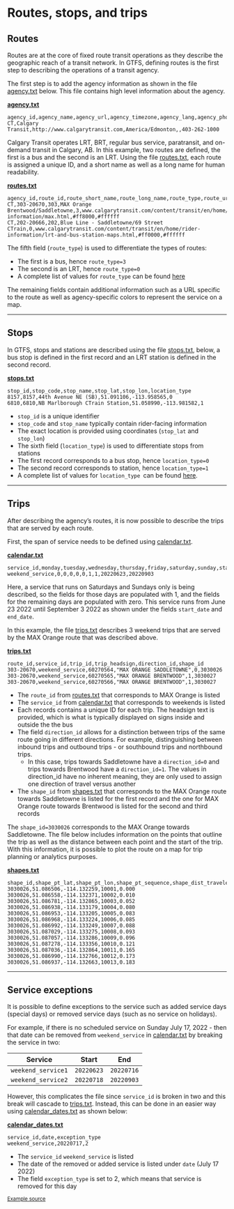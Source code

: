 # Routes, stops, and trips

## Routes 

Routes are at the core of fixed route transit operations as they describe the geographic reach of a transit network. In GTFS, defining routes is the first step to describing the operations of a transit agency. 

The first step is to add the agency information as shown in the file [agency.txt](../../reference/#agencytxt) below. This file contains high level information about the agency. 

[**agency.txt**](../../reference/#agencytxt)

```
agency_id,agency_name,agency_url,agency_timezone,agency_lang,agency_phone
CT,Calgary Transit,http://www.calgarytransit.com,America/Edmonton,,403-262-1000
```

Calgary Transit operates LRT, BRT, regular bus service, paratransit, and on-demand transit in Calgary, AB. In this example, two routes are defined, the first is a bus and the second is an LRT. Using the file [routes.txt](../../reference/#routestxt), each route is assigned a unique ID, and a short name as well as a long name for human readability.

[**routes.txt**](../../reference/#routestxt)

```
agency_id,route_id,route_short_name,route_long_name,route_type,route_url,route_color,route_text_color
CT,303-20670,303,MAX Orange Brentwood/Saddletowne,3,www.calgarytransit.com/content/transit/en/home/rider-information/max.html,#ff8000,#ffffff
CT,202-20666,202,Blue Line - Saddletowne/69 Street CTrain,0,www.calgarytransit.com/content/transit/en/home/rider-information/lrt-and-bus-station-maps.html,#ff0000,#ffffff
```

The fifth field (`route_type`) is used to differentiate the types of routes:

- The first is a bus, hence `route_type=3`
- The second is an LRT, hence `route_type=0`
- A complete list of values for `route_type` can be found [here](../../reference/#routestxt)

The remaining fields contain additional information such as a URL specific to the route as well as agency-specific colors to represent the service on a map.

<hr>

## Stops

In GTFS, stops and stations are described using the file [stops.txt](../../reference/#stopstxt), below, a bus stop is defined in the first record and an LRT station is defined in the second record. 

[**stops.txt**](../../reference/#stopstxt) 

```
stop_id,stop_code,stop_name,stop_lat,stop_lon,location_type
8157,8157,44th Avenue NE (SB),51.091106,-113.958565,0
6810,6810,NB Marlborough CTrain Station,51.058990,-113.981582,1
```

- `stop_id` is a unique identifier
- `stop_code` and `stop_name` typically contain rider-facing information
- The exact location is provided using coordinates (`stop_lat` and `stop_lon`)
- The sixth field (`location_type`) is used to differentiate stops from stations
- The first record corresponds to a bus stop, hence `location_type=0`
- The second record corresponds to station, hence `location_type=1`
- A complete list of values for `location_type `can be found [here](../../reference/#stopstxt).

<hr>

## Trips

After describing the agency’s routes, it is now possible to describe the trips that are served by each route. 

First, the span of service needs to be defined using [calendar.txt](../../reference/#calendartxt).

[**calendar.txt**](../../reference/#calendartxt) 

```
service_id,monday,tuesday,wednesday,thursday,friday,saturday,sunday,start_date,end_date
weekend_service,0,0,0,0,0,1,1,20220623,20220903
```

Here, a service that runs on Saturdays and Sundays only is being described, so the fields for those days are populated with 1, and the fields for the remaining days are populated with zero. This service runs from June 23 2022 until September 3 2022 as shown under the fields `start_date` and `end_date`. 

In this example, the file [trips.txt](../../reference/#tripstxt) describes 3 weekend trips that are served by the MAX Orange route that was described above.

[**trips.txt**](../../reference/#tripstxt) 

```
route_id,service_id,trip_id,trip_headsign,direction_id,shape_id
303-20670,weekend_service,60270564,"MAX ORANGE SADDLETOWNE",0,3030026
303-20670,weekend_service,60270565,"MAX ORANGE BRENTWOOD",1,3030027
303-20670,weekend_service,60270566,"MAX ORANGE BRENTWOOD",1,3030027
```

- The `route_id` from [routes.txt](../../reference/#routestxt) that corresponds to MAX Orange is listed
- The `service_id` from [calendar.txt](../../reference/#calendartxt) that corresponds to weekends is listed
- Each records contains a unique ID for each trip.
The headsign text is provided, which is what is typically displayed on signs inside and outside the the bus
- The field `direction_id` allows for a distinction between trips of the same route going in different directions. For example, distinguishing between inbound trips and outbound trips - or southbound trips and northbound trips. 
    - In this case, trips towards Saddletowne have a `direction_id=0` and trips towards Brentwood have a `direction_id=1`. The values in direction_id have no inherent meaning, they are only used to assign one direction of travel versus another
- The `shape_id` from [shapes.txt](../../reference/#shapestxt) that corresponds to the MAX Orange route towards Saddletowne is listed for the first record and the one for MAX Orange route towards Brentwood is listed for the second and third records


The `shape_id=3030026` corresponds to the MAX Orange towards Saddletowne. The file below includes information on the points that outline the trip as well as the distance between each point and the start of the trip. With this information, it is possible to plot the route on a map for trip planning or analytics purposes.

[**shapes.txt**](../../reference/#shapestxt) 

```
shape_id,shape_pt_lat,shape_pt_lon,shape_pt_sequence,shape_dist_traveled
3030026,51.086506,-114.132259,10001,0.000
3030026,51.086558,-114.132371,10002,0.010
3030026,51.086781,-114.132865,10003,0.052
3030026,51.086938,-114.133179,10004,0.080
3030026,51.086953,-114.133205,10005,0.083
3030026,51.086968,-114.133224,10006,0.085
3030026,51.086992,-114.133249,10007,0.088
3030026,51.087029,-114.133275,10008,0.093
3030026,51.087057,-114.133286,10009,0.096
3030026,51.087278,-114.133356,10010,0.121
3030026,51.087036,-114.132864,10011,0.165
3030026,51.086990,-114.132766,10012,0.173
3030026,51.086937,-114.132663,10013,0.183
```

<hr>

## Service exceptions

It is possible to define exceptions to the service such as added service days (special days) or removed service days (such as no service on holidays).

For example, if there is no scheduled service on Sunday July 17, 2022 - then that date can be removed from `weekend_service` in [calendar.txt](../../reference/#calendartxt) by breaking the service in two:

| Service | Start | End |
| ----- | ----- | ----- |
| `weekend_service1` | `20220623` | `20220716` |
| `weekend_service2` | `20220718` | `20220903` |

However, this complicates the file since `service_id` is broken in two and this break will cascade to [trips.txt](../../reference/#tripstxt). Instead, this can be done in an easier way using [calendar_dates.txt](../../reference/#calendar_datestxt) as shown below:

[**calendar_dates.txt**](../../reference/#calendar_datestxt) 

```
service_id,date,exception_type
weekend_service,20220717,2
```

- The `service_id` `weekend_service` is listed 
- The date of the removed or added service is listed under `date` (July 17 2022) 
- The field `exception_type` is set to 2, which means that service is removed for this day 

<sup>[Example source](https://data.calgary.ca/download/npk7-z3bj/application%2Fzip)</sup>